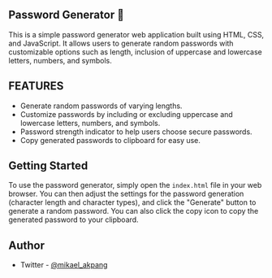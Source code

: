 ## Password Generator 🔐

This is a simple password generator web application built using HTML, CSS, and JavaScript. It allows users to generate random passwords with customizable options such as length, inclusion of uppercase and lowercase letters, numbers, and symbols.

## FEATURES

- Generate random passwords of varying lengths.
- Customize passwords by including or excluding uppercase and lowercase letters, numbers, and symbols.
- Password strength indicator to help users choose secure passwords.
- Copy generated passwords to clipboard for easy use.

## Getting Started

To use the password generator, simply open the `index.html` file in your web browser. You can then adjust the settings for the password generation (character length and character types), and click the "Generate" button to generate a random password. You can also click the copy icon to copy the generated password to your clipboard.

## Author

- Twitter - [@mikael_akpang](https://www.twitter.com/mikael_akpang)
